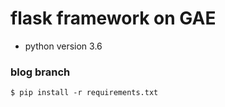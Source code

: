 # flask framework on GAE

- python version 3.6


### blog branch
```
$ pip install -r requirements.txt
```